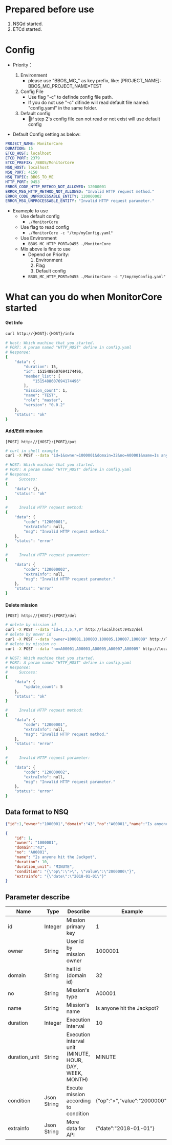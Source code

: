 # Prepared before use

1. NSQd started.
2. ETCd started.

# Config

* Priority：
    1. Environment
        * please use "BBOS_MC_" as key prefix, like: [PROJECT_NAME]: BBOS_MC_PROJECT_NAME=TEST
    2. Config File
        * Use flag "-c" to definde config file path.
        * If you do not use "-c" difinde will read default file named: "config.yaml" in the same folder.
    3. Default config
        * if step 2's config file can not read or not exist will use default config

* Default Config setting as below:
```yaml
PROJECT_NAME: MonitorCore
DURATION: 15
ETCD_HOST: localhost
ETCD_PORT: 2379
ETCD_PREFIX: /BBOS/MonitorCore
NSQ_HOST: localhost
NSQ_PORT: 4150
NSQ_TOPIC: BBOS_TO_ME
HTTP_PORT: 9453
ERROR_CODE_HTTP_METHOD_NOT_ALLOWED: 12000001
ERROR_MSG_HTTP_METHOD_NOT_ALLOWED: "Invalid HTTP request method."
ERROR_CODE_UNPROCESSABLE_ENTITY: 120000002
ERROR_MSG_UNPROCESSABLE_ENTITY: "Invalid HTTP request parameter."
```

* Exameple to use
    * Use default config
        * ```./MonitorCore```
    * Use flag to read config
        * ```./MonitorCore -c "/tmp/myConfig.yaml"```
    * Use Environment
        * ```BBOS_MC_HTTP_PORT=9455 ./MonitorCore```
    * Mix above is fine to use
        * Depend on Priority:
            1. Environment
            2. Flag
            3. Default config
        * ```BBOS_MC_HTTP_PORT=9455 ./MonitorCore -c "/tmp/myConfig.yaml"```

# What can you do when MonitorCore started

#### Get Info

```bash
curl http://{HOST}:{HOST}/info

# host: Which machine that you started.
# PORT: A param named "HTTP_HOST" define in config.yaml
# Response:
{
    "data": {
        "duration": 15,
        "id": 1515488607694174496,
        "member_list": [
            "1515488607694174496"
        ],
        "mission_count": 1,
        "name": "TEST",
        "role": "master",
        "version": "0.0.2"
    },
    "status": "ok"
}
```

#### Add/Edit mission

```
[POST] http://{HOST}:{PORT}/put
```
```bash
# curl in shell example
curl -X POST --data 'id=1&owner=1000001&domain=32&no=A00001&name=Is anyone hit the Jackpot&duration=10&duration_unit=MINUTE&condition={"op":">", "value":"2000000"}&extrainfo={"date":"2018-01-01"}' http://localhost:9453/put

# HOST: Which machine that you started.
# PORT: A param named "HTTP_HOST" define in config.yaml
# Response:
#     Success:
{
    "data": {},
    "status": "ok"
}

#     Invalid HTTP request method:
{
    "data": {
        "code": "12000001",
        "extraInfo": null,
        "msg": "Invalid HTTP request method."
    },
    "status": "error"
}

#     Invalid HTTP request parameter:
{
    "data": {
        "code": "120000002",
        "extraInfo": null,
        "msg": "Invalid HTTP request parameter."
    },
    "status": "error"
}
```

#### Delete mission

```
[POST] http://{HOST}:{PORT}/del
```
```bash
# delete by mission id
curl -X POST --data "id=1,3,5,7,9" http://localhost:9453/del
# delete by onwer id
curl -X POST --data "owner=100001,100003,100005,100007,100009" http://localhost:9453/del
# delete by mission no
curl -X POST --data "no=A00001,A00003,A00005,A00007,A00009" http://localhost:9453/del

# HOST: Which machine that you started.
# PORT: A param named "HTTP_HOST" define in config.yaml
# Response:
#     Success:
{
    "data": {
        "update_count": 5
    },
    "status": "ok"
}

#     Invalid HTTP request method:
{
    "data": {
        "code": "12000001",
        "extraInfo": null,
        "msg": "Invalid HTTP request method."
    },
    "status": "error"
}

#     Invalid HTTP request parameter:
{
    "data": {
        "code": "120000002",
        "extraInfo": null,
        "msg": "Invalid HTTP request parameter."
    },
    "status": "error"
}
```

## Data format to NSQ

```json
{"id":1,"owner":"1000001","domain":"43","no":"A00001","name":"Is anyone hit the Jackpot","duration":10,"duration_unit":"MINUTE","condition":"{\"op\":\">\", \"value\":\"2000000\"}","extrainfo":"{\"date\":\"2018-01-01\"}"}
```

```json
{
    "id": 1,
    "owner": "1000001",
    "domain":"43",
    "no": "A00001",
    "name": "Is anyone hit the Jackpot",
    "duration": 10,
    "duration_unit": "MINUTE",
    "condition": "{\"op\":\">\", \"value\":\"2000000\"}",
    "extrainfo": "{\"date\":\"2018-01-01\"}"
}
```


## Parameter describe

| Name | Type | Describe | Example |
|---|---|---|---|
| id | Integer | Mission primary key | 1 |
| owner | String | User id by mission owner | 1000001 |
| domain | String | hall id (domain id) | 32 |
| no | String | Mission's type | A00001 |
| name | String | Mission's name | Is anyone hit the Jackpot? |
| duration | Integer | Execution interval | 10 |
| duration_unit | String | Execution interval unit (MINUTE, HOUR, DAY, WEEK, MONTH) | MINUTE |
| condition | Json String | Excute mission according to condition | {"op":">","value":"2000000"} |
| extrainfo | Json String | More data for API | {"date":"2018-01-01"} |